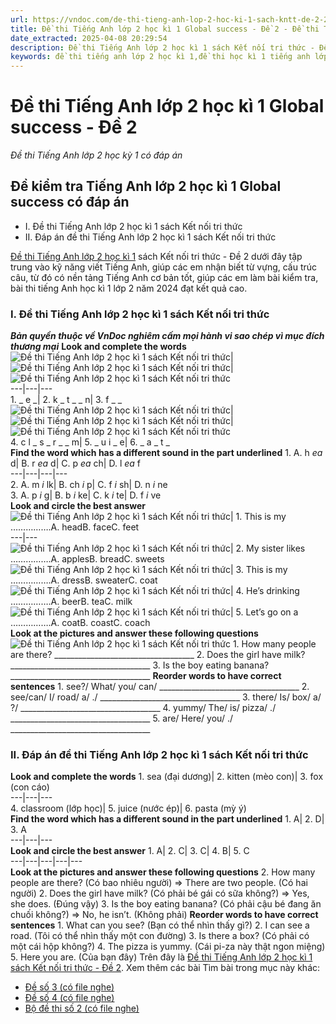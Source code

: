 ```yaml
---
url: https://vndoc.com/de-thi-tieng-anh-lop-2-hoc-ki-1-sach-kntt-de-2-249311
title: Đề thi Tiếng Anh lớp 2 học kì 1 Global success - Đề 2 - Đề thi Tiếng Anh lớp 2 học kỳ 1 có đáp án - VnDoc.com
date_extracted: 2025-04-08 20:29:54
description: Đề thi Tiếng Anh lớp 2 học kì 1 sách Kết nối tri thức - Đề 2 được biên tập bám sát chương trình đã học giúp các em ôn tập những kiến thức Từ vựng - Ngữ pháp tiếng Anh trọng tâm học kì 1 lớp 2 hiệu quả.
keywords: đề thi tiếng anh lớp 2 học kì 1,đề thi học kì 1 tiếng anh lớp 2,đề thi tiếng anh lớp 2 học kỳ 1,de thi học kì 1 lớp 2 môn tiếng anh,de thi tieng anh lop 2 hoc ki 1,đề thi anh văn lớp 2 học kỳ 1,đề thi học kì 1 môn tiếng anh lớp 2,đề thi học kì 1 lớp 2 môn tiếng anh,đề tiếng anh lớp 2 học kỳ 1,ôn tập tiếng anh lớp 2 học kỳ 1,de thi tiếng anh lớp 2 kỳ 1,de thi tiếng anh lớp 2 học kỳ 1,đề thi tiếng anh lớp 2 kì 1
---
```


# Đề thi Tiếng Anh lớp 2 học kì 1 Global success - Đề 2
 _Đề thi Tiếng Anh lớp 2 học kỳ 1 có đáp án_
## **Đề kiểm tra Tiếng Anh lớp 2 học kì 1 Global success có đáp án**
  * I. Đề thi Tiếng Anh lớp 2 học kì 1 sách Kết nối tri thức
  * II. Đáp án đề thi Tiếng Anh lớp 2 học kì 1 sách Kết nối tri thức

[Đề thi Tiếng Anh lớp 2 học kì 1](<https://vndoc.com/de-thi-hoc-ki-1-lop-2-mon-tieng-anh>) sách Kết nối tri thức - Đề 2 dưới đây tập trung vào kỹ năng viết Tiếng Anh, giúp các em nhận biết từ vựng, cấu trúc câu, từ đó có nền tảng Tiếng Anh cơ bản tốt, giúp các em làm bài kiểm tra, bài thi tiếng Anh học kì 1 lớp 2 năm 2024 đạt kết quả cao.
### **I. Đề thi Tiếng Anh lớp 2 học kì 1 sách Kết nối tri thức**
 _**Bản quyền thuộc về VnDoc nghiêm cấm mọi hành vi sao chép vì mục đích thương mại**_
**Look and complete the words**
![Đề thi Tiếng Anh lớp 2 học kì 1 sách Kết nối tri thức](https://i.vdoc.vn/data/image/2021/12/01/de-thi-tieng-anh-lop-2-hoc-ki-1-sach-kntt-de-2-1.jpg)| ![Đề thi Tiếng Anh lớp 2 học kì 1 sách Kết nối tri thức](https://i.vdoc.vn/data/image/2021/12/01/de-thi-tieng-anh-lop-2-hoc-ki-1-sach-kntt-de-2-2.jpg)| ![Đề thi Tiếng Anh lớp 2 học kì 1 sách Kết nối tri thức](https://i.vdoc.vn/data/image/2021/12/01/de-thi-tieng-anh-lop-2-hoc-ki-1-sach-kntt-de-2-3.jpg)  
---|---|---  
1\. \_ e \_| 2\. k \_ t \_ \_ n| 3\. f \_ \_  
![Đề thi Tiếng Anh lớp 2 học kì 1 sách Kết nối tri thức](https://i.vdoc.vn/data/image/2021/12/01/de-thi-tieng-anh-lop-2-hoc-ki-1-sach-kntt-de-2-4.jpg)| ![Đề thi Tiếng Anh lớp 2 học kì 1 sách Kết nối tri thức](https://i.vdoc.vn/data/image/2021/12/01/de-thi-tieng-anh-lop-2-hoc-ki-1-sach-kntt-de-2-5.jpg)| ![Đề thi Tiếng Anh lớp 2 học kì 1 sách Kết nối tri thức](https://i.vdoc.vn/data/image/2021/12/01/de-thi-tieng-anh-lop-2-hoc-ki-1-sach-kntt-de-2-6.png)  
4\. c l \_ s \_ r \_ \_ m| 5\. \_ u i \_ e| 6\. \_ a \_ t \_  
**Find the word which has a different sound in the part underlined**
1\. A. h _ea_ d| B. r _ea_ d| C. p _ea_ ch| D. l _ea_ f  
---|---|---|---  
2\. A. m _i_ lk| B. ch _i_ p| C. f _i_ sh| D. n _i_ ne  
3\. A. p _i_ g| B. b _i_ ke| C. k _i_ te| D. f _i_ ve  
**Look and circle the best answer**
![Đề thi Tiếng Anh lớp 2 học kì 1 sách Kết nối tri thức](https://i.vdoc.vn/data/image/2023/12/13/de-thi-tieng-anh-lop-2-hoc-ki-1-sach-kntt-de-2-7.png)|  1\. This is my …………….A. headB. faceC. feet  
---|---  
![Đề thi Tiếng Anh lớp 2 học kì 1 sách Kết nối tri thức](https://i.vdoc.vn/data/image/2023/12/13/de-thi-tieng-anh-lop-2-hoc-ki-1-sach-kntt-de-2-8.png)| 2\. My sister likes …………….A. applesB. breadC. sweets  
![Đề thi Tiếng Anh lớp 2 học kì 1 sách Kết nối tri thức](https://i.vdoc.vn/data/image/2023/12/13/de-thi-tieng-anh-lop-2-hoc-ki-1-sach-kntt-de-2-9.png)| 3\. This is my …………….A. dressB. sweaterC. coat  
![Đề thi Tiếng Anh lớp 2 học kì 1 sách Kết nối tri thức](https://i.vdoc.vn/data/image/2023/12/13/de-thi-tieng-anh-lop-2-hoc-ki-1-sach-kntt-de-2-10.png)| 4\. He’s drinking …………….A. beerB. teaC. milk  
![Đề thi Tiếng Anh lớp 2 học kì 1 sách Kết nối tri thức](https://i.vdoc.vn/data/image/2023/12/13/de-thi-tieng-anh-lop-2-hoc-ki-1-sach-kntt-de-2-11.png)| 5\. Let’s go on a …………….A. coatB. coastC. coach  
**Look at the pictures and answer these following questions**
![Đề thi Tiếng Anh lớp 2 học kì 1 sách Kết nối tri thức](https://i.vdoc.vn/data/image/2021/12/01/de-thi-tieng-anh-lop-2-hoc-ki-1-sach-kntt-de-2-7.jpg)
1\. How many people are there?
\_\_\_\_\_\_\_\_\_\_\_\_\_\_\_\_\_\_\_\_\_\_\_\_\_\_\_\_\_\_\_\_\_\_\_
2\. Does the girl have milk?
\_\_\_\_\_\_\_\_\_\_\_\_\_\_\_\_\_\_\_\_\_\_\_\_\_\_\_\_\_\_\_\_\_\_\_
3\. Is the boy eating banana?
\_\_\_\_\_\_\_\_\_\_\_\_\_\_\_\_\_\_\_\_\_\_\_\_\_\_\_\_\_\_\_\_\_\_\_
**Reorder words to have correct sentences**
1\. see?/ What/ you/ can/
\_\_\_\_\_\_\_\_\_\_\_\_\_\_\_\_\_\_\_\_\_\_\_\_\_\_\_\_\_\_\_\_\_\_\_
2\. see/can/ I/ road/ a/ ./
\_\_\_\_\_\_\_\_\_\_\_\_\_\_\_\_\_\_\_\_\_\_\_\_\_\_\_\_\_\_\_\_\_\_\_
3\. there/ Is/ box/ a/ ?/
\_\_\_\_\_\_\_\_\_\_\_\_\_\_\_\_\_\_\_\_\_\_\_\_\_\_\_\_\_\_\_\_\_\_\_
4\. yummy/ The/ is/ pizza/ ./
\_\_\_\_\_\_\_\_\_\_\_\_\_\_\_\_\_\_\_\_\_\_\_\_\_\_\_\_\_\_\_\_\_\_\_
5\. are/ Here/ you/ ./
\_\_\_\_\_\_\_\_\_\_\_\_\_\_\_\_\_\_\_\_\_\_\_\_\_\_\_\_\_\_\_\_\_\_\_
### II. Đáp án đề thi Tiếng Anh lớp 2 học kì 1 sách Kết nối tri thức
**Look and complete the words**
1\. sea \(đại dương\)| 2\. kitten \(mèo con\)| 3\. fox \(con cáo\)  
---|---|---  
4\. classroom \(lớp học\)| 5\. juice \(nước ép\)| 6\. pasta \(mỳ ý\)  
**Find the word which has a different sound in the part underlined**
1\. A| 2\. D| 3\. A  
---|---|---  
**Look and circle the best answer**
1\. A| 2\. C| 3\. C| 4\. B| 5\. C  
---|---|---|---|---  
**Look at the pictures and answer these following questions**
2\. How many people are there? \(Có bao nhiêu người\)
=> There are two people. \(Có hai người\)
2\. Does the girl have milk? \(Có phải bé gái có sữa không?\)
=> Yes, she does. \(Đúng vậy\)
3\. Is the boy eating banana? \(Có phải cậu bé đang ăn chuối không?\)
=> No, he isn’t. \(Không phải\)
**Reorder words to have correct sentences**
1\. What can you see? \(Bạn có thể nhìn thấy gì?\)
2\. I can see a road. \(Tôi có thể nhìn thấy một con đường\)
3\. Is there a box? \(Có phải có một cái hộp không?\)
4\. The pizza is yummy. \(Cái pi-za này thật ngon miệng\)
5\. Here you are. \(Của bạn đây\)
Trên đây là [Đề thi Tiếng Anh lớp 2 học kì 1 sách Kết nối tri thức - Đề 2](<https://vndoc.com/de-thi-tieng-anh-lop-2-hoc-ki-1-sach-kntt-de-2-249311>).
Xem thêm các bài Tìm bài trong mục này khác:
  * [Đề số 3 \(có file nghe\)](</de-thi-tieng-anh-lop-2-hoc-ki-1-global-success-de-3-333073>)
  * [Đề số 4 \(có file nghe\)](</de-thi-tieng-anh-lop-2-hoc-ki-1-global-success-de-4-333076>)
  * [Bộ đề thi số 2 \(có file nghe\)](</bo-de-thi-tieng-anh-lop-2-hoc-ki-1-global-success-so-2-333079>)

